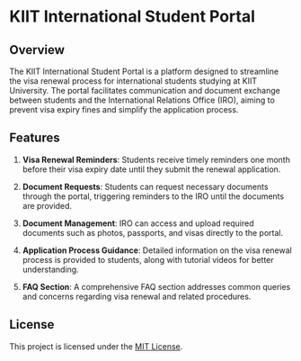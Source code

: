 # KIIT International Student Portal

## Overview

The KIIT International Student Portal is a platform designed to streamline the visa renewal process for international students studying at KIIT University. The portal facilitates communication and document exchange between students and the International Relations Office (IRO), aiming to prevent visa expiry fines and simplify the application process.

## Features

1. **Visa Renewal Reminders**: Students receive timely reminders one month before their visa expiry date until they submit the renewal application.

2. **Document Requests**: Students can request necessary documents through the portal, triggering reminders to the IRO until the documents are provided.

3. **Document Management**: IRO can access and upload required documents such as photos, passports, and visas directly to the portal.

4. **Application Process Guidance**: Detailed information on the visa renewal process is provided to students, along with tutorial videos for better understanding.

5. **FAQ Section**: A comprehensive FAQ section addresses common queries and concerns regarding visa renewal and related procedures.

## License

This project is licensed under the [MIT License](LICENSE).

